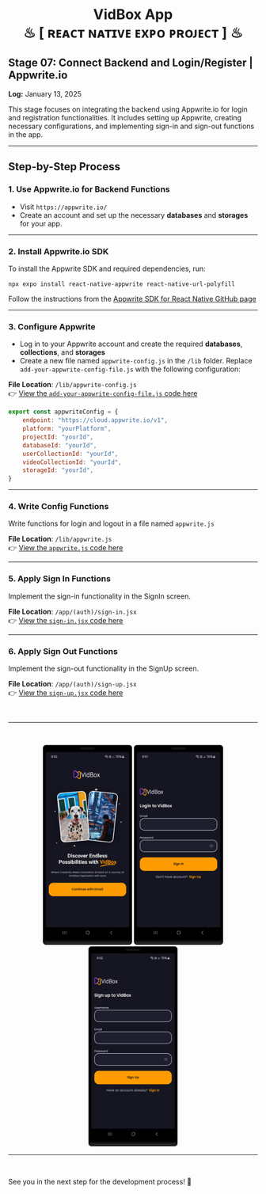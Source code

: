 <h1 align="center" >  VidBox App <br> ♨ [ ʀᴇᴀᴄᴛ ɴᴀᴛɪᴠᴇ ᴇxᴘᴏ ᴘʀᴏᴊᴇᴄᴛ ] ♨</h1>


## Stage 07: Connect Backend and Login/Register | Appwrite.io  
**Log:** January 13, 2025  

This stage focuses on integrating the backend using Appwrite.io for login and registration functionalities. It includes setting up Appwrite, creating necessary configurations, and implementing sign-in and sign-out functions in the app.  

---

## Step-by-Step Process  

### 1. Use Appwrite.io for Backend Functions  
- Visit `https://appwrite.io/`
- Create an account and set up the necessary **databases** and **storages** for your app.  

---

### 2. Install Appwrite.io SDK  
To install the Appwrite SDK and required dependencies, run:  
```base
npx expo install react-native-appwrite react-native-url-polyfill
```

Follow the instructions from the [Appwrite SDK for React Native GitHub page](https://github.com/appwrite/sdk-for-react-native)

---

### 3. Configure Appwrite  
- Log in to your Appwrite account and create the required **databases**, **collections**, and **storages**  
- Create a new file named `appwrite-config.js` in the `/lib` folder. Replace `add-your-appwrite-config-file.js` with the following configuration:  

**File Location**: `/lib/appwrite-config.js`  
👉 [View the `add-your-appwrite-config-file.js` code here](./lib/add-your-appwrite-config-file.js)  

```javascript
export const appwriteConfig = {
    endpoint: "https://cloud.appwrite.io/v1",
    platform: "yourPlatform",
    projectId: "yourId",
    databaseId: "yourId",
    userCollectionId: "yourId",
    videoCollectionId: "yourId",
    storageId: "yourId",
}
```

---

### 4. Write Config Functions  
Write functions for login and logout in a file named `appwrite.js`  

**File Location**: `/lib/appwrite.js`  
👉 [View the `appwrite.js` code here](./lib/appwrite.js)  

---

### 5. Apply Sign In Functions  
Implement the sign-in functionality in the SignIn screen.  

**File Location**: `/app/(auth)/sign-in.jsx`  
👉 [View the `sign-in.jsx` code here](./app/(auth)/sign-in.jsx)  

---

### 6. Apply Sign Out Functions  
Implement the sign-out functionality in the SignUp screen.  

**File Location**: `/app/(auth)/sign-up.jsx`  
👉 [View the `sign-up.jsx` code here](./app/(auth)/sign-up.jsx)  

<br/>

---

<br/>

<p align="center">
<img src="./_archive/screenshot_01.png" width=180>
<img src="./_archive/screenshot_02.png" width=180>
<img src="./_archive/screenshot_03.png" width=180>
</p>

---
<br/>

See you in the next step for the development process! 🚀
